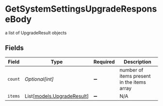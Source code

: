 # GetSystemSettingsUpgradeResponseBody

a list of UpgradeResult objects


## Fields

| Field                                                    | Type                                                     | Required                                                 | Description                                              |
| -------------------------------------------------------- | -------------------------------------------------------- | -------------------------------------------------------- | -------------------------------------------------------- |
| `count`                                                  | *Optional[int]*                                          | :heavy_minus_sign:                                       | number of items present in the items array               |
| `items`                                                  | List[[models.UpgradeResult](../models/upgraderesult.md)] | :heavy_minus_sign:                                       | N/A                                                      |